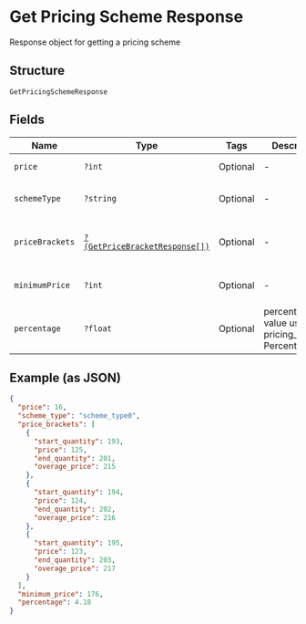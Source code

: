 
# Get Pricing Scheme Response

Response object for getting a pricing scheme

## Structure

`GetPricingSchemeResponse`

## Fields

| Name | Type | Tags | Description | Getter | Setter |
|  --- | --- | --- | --- | --- | --- |
| `price` | `?int` | Optional | - | getPrice(): ?int | setPrice(?int price): void |
| `schemeType` | `?string` | Optional | - | getSchemeType(): ?string | setSchemeType(?string schemeType): void |
| `priceBrackets` | [`?(GetPriceBracketResponse[])`](../../doc/models/get-price-bracket-response.md) | Optional | - | getPriceBrackets(): ?array | setPriceBrackets(?array priceBrackets): void |
| `minimumPrice` | `?int` | Optional | - | getMinimumPrice(): ?int | setMinimumPrice(?int minimumPrice): void |
| `percentage` | `?float` | Optional | percentual value used in pricing_scheme Percent | getPercentage(): ?float | setPercentage(?float percentage): void |

## Example (as JSON)

```json
{
  "price": 16,
  "scheme_type": "scheme_type0",
  "price_brackets": [
    {
      "start_quantity": 193,
      "price": 125,
      "end_quantity": 201,
      "overage_price": 215
    },
    {
      "start_quantity": 194,
      "price": 124,
      "end_quantity": 202,
      "overage_price": 216
    },
    {
      "start_quantity": 195,
      "price": 123,
      "end_quantity": 203,
      "overage_price": 217
    }
  ],
  "minimum_price": 176,
  "percentage": 4.18
}
```

